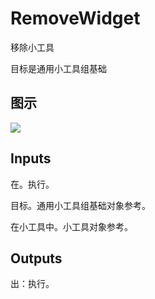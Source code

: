 # RemoveWidget

移除小工具

目标是通用小工具组基础

## 图示

![]($-20221218-19160188.png)

## Inputs

在。执行。

目标。通用小工具组基础对象参考。

在小工具中。小工具对象参考。  

## Outputs

出：执行。
